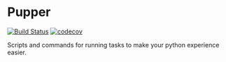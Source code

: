 # Pupper

[![Build Status](https://travis-ci.org/JHowell45/Pupper.svg?branch=master)](https://travis-ci.org/JHowell45/Pupper)
[![codecov](https://codecov.io/gh/JHowell45/Pupper/branch/master/graph/badge.svg)](https://codecov.io/gh/JHowell45/Pupper)

Scripts and commands for running tasks to make your python experience easier.
